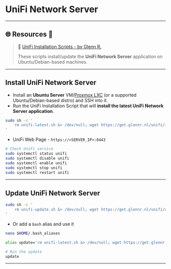 # UniFi Network Server

---

## 🌐 Resources 🔗

>  🔗 [UniFi Installation Scripts - by Glenn R.](https://community.ui.com/questions/UniFi-Installation-Scripts-or-UniFi-Easy-Update-Script-or-UniFi-Lets-Encrypt-or-UniFi-Easy-Encrypt-/ccbc7530-dd61-40a7-82ec-22b17f027776)
>
> These scripts install/update the **UniFi Network Server** application on Ubuntu/Debian-based machines.

---

## Install UniFi Network Server

- Install an **Ubuntu Server** VM/[Proxmox LXC](https://community-scripts.github.io/ProxmoxVE/scripts?id=ubuntu) (or a supported Ubuntu/Debian-based distro) and SSH into it.
- Run the UniFi Installation Script that will **install the latest UniFi Network Server application**.

```bash
sudo sh -c '
	rm unifi-latest.sh &> /dev/null; wget https://get.glennr.nl/unifi/install/install_latest/unifi-latest.sh && bash unifi-latest.sh
'
```

- UniFi Web Page - `https://<SERVER_IP>:8443`

```bash
# Check UniFi service
sudo systemctl status unifi
sudo systemctl disable unifi
sudo systemctl enable unifi
sudo systemctl stop unifi
sudo systemctl restart unifi
```

---

## Update UniFi Network Server

```bash
sudo sh -c '
	rm unifi-update.sh &> /dev/null; wget https://get.glennr.nl/unifi/update/unifi-update.sh && bash unifi-update.sh
'
```

- Or add a `bash` alias and use it

```bash
nano $HOME/.bash_aliases
```

```bash
alias update='rm unifi-latest.sh &> /dev/null; wget https://get.glennr.nl/unifi/install/install_latest/unifi-latest.sh && bash unifi-latest.sh'

# Run the update
update
```

---

